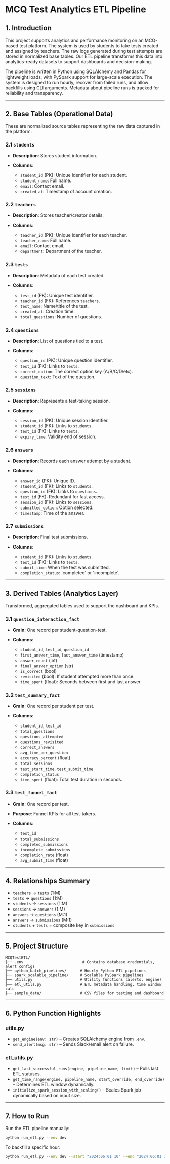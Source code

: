 # MCQ Test Analytics ETL Pipeline

## 1. Introduction

This project supports analytics and performance monitoring on an MCQ-based test platform. The system is used by students to take tests created and assigned by teachers. The raw logs generated during test attempts are stored in normalized base tables. Our ETL pipeline transforms this data into analytics-ready datasets to support dashboards and decision-making.

The pipeline is written in Python using SQLAlchemy and Pandas for lightweight loads, with PySpark support for large-scale execution. The system is designed to run hourly, recover from failed runs, and allow backfills using CLI arguments. Metadata about pipeline runs is tracked for reliability and transparency.

---

## 2. Base Tables (Operational Data)

These are normalized source tables representing the raw data captured in the platform.

### 2.1 `students`

* **Description**: Stores student information.
* **Columns**:

  * `student_id` (PK): Unique identifier for each student.
  * `student_name`: Full name.
  * `email`: Contact email.
  * `created_at`: Timestamp of account creation.

### 2.2 `teachers`

* **Description**: Stores teacher/creator details.
* **Columns**:

  * `teacher_id` (PK): Unique identifier for each teacher.
  * `teacher_name`: Full name.
  * `email`: Contact email.
  * `department`: Department of the teacher.

### 2.3 `tests`

* **Description**: Metadata of each test created.
* **Columns**:

  * `test_id` (PK): Unique test identifier.
  * `teacher_id` (FK): References `teachers`.
  * `test_name`: Name/title of the test.
  * `created_at`: Creation time.
  * `total_questions`: Number of questions.

### 2.4 `questions`

* **Description**: List of questions tied to a test.
* **Columns**:

  * `question_id` (PK): Unique question identifier.
  * `test_id` (FK): Links to `tests`.
  * `correct_option`: The correct option key (A/B/C/D/etc).
  * `question_text`: Text of the question.

### 2.5 `sessions`

* **Description**: Represents a test-taking session.
* **Columns**:

  * `session_id` (PK): Unique session identifier.
  * `student_id` (FK): Links to `students`.
  * `test_id` (FK): Links to `tests`.
  * `expiry_time`: Validity end of session.

### 2.6 `answers`

* **Description**: Records each answer attempt by a student.
* **Columns**:

  * `answer_id` (PK): Unique ID.
  * `student_id` (FK): Links to `students`.
  * `question_id` (FK): Links to `questions`.
  * `test_id` (FK): Redundant for fast access.
  * `session_id` (FK): Links to `sessions`.
  * `submitted_option`: Option selected.
  * `timestamp`: Time of the answer.

### 2.7 `submissions`

* **Description**: Final test submissions.
* **Columns**:

  * `student_id` (FK): Links to `students`.
  * `test_id` (FK): Links to `tests`.
  * `submit_time`: When the test was submitted.
  * `completion_status`: 'completed' or 'incomplete'.

---

## 3. Derived Tables (Analytics Layer)

Transformed, aggregated tables used to support the dashboard and KPIs.

### 3.1 `question_interaction_fact`

* **Grain**: One record per student-question-test.
* **Columns**:

  * `student_id`, `test_id`, `question_id`
  * `first_answer_time`, `last_answer_time` (timestamp)
  * `answer_count` (int)
  * `final_answer_option` (str)
  * `is_correct` (bool)
  * `revisited` (bool): If student attempted more than once.
  * `time_spent` (float): Seconds between first and last answer.

### 3.2 `test_summary_fact`

* **Grain**: One record per student per test.
* **Columns**:

  * `student_id`, `test_id`
  * `total_questions`
  * `questions_attempted`
  * `questions_revisited`
  * `correct_answers`
  * `avg_time_per_question`
  * `accuracy_percent` (float)
  * `total_sessions`
  * `test_start_time`, `test_submit_time`
  * `completion_status`
  * `time_spent` (float): Total test duration in seconds.

### 3.3 `test_funnel_fact`

* **Grain**: One record per test.
* **Purpose**: Funnel KPIs for all test-takers.
* **Columns**:

  * `test_id`
  * `total_submissions`
  * `completed_submissions`
  * `incomplete_submissions`
  * `completion_rate` (float)
  * `avg_submit_time` (float)

---

## 4. Relationships Summary

* `teachers` → `tests` (1\:M)
* `tests` → `questions` (1\:M)
* `students` → `sessions` (1\:M)
* `sessions` → `answers` (1\:M)
* `answers` → `questions` (M:1)
* `answers` → `submissions` (M:1)
* `students` + `tests` = composite key in `submissions`

---

## 5. Project Structure

```
MCQTestETL/
├── .env                          # Contains database credentials, alert configs
├── python_batch_pipelines/      # Hourly Python ETL pipelines
├── spark_scalable_pipeline/     # Scalable PySpark pipelines
├── utils.py                     # Utility functions (alerts, engine)
├── etl_utils.py                 # ETL metadata handling, time window calc
├── sample_data/                 # CSV files for testing and dashboard
```

---

## 6. Python Function Highlights

### utils.py

* `get_engine(env: str)` – Creates SQLAlchemy engine from `.env`.
* `send_alert(msg: str)` – Sends Slack/email alert on failure.

### etl\_utils.py

* `get_last_successful_runs(engine, pipeline_name, limit)` – Pulls last ETL statuses.
* `get_time_range(engine, pipeline_name, start_override, end_override)` – Determines ETL window dynamically.
* `initialize_spark_session_with_scaling()` – Scales Spark job dynamically based on input size.

---

## 7. How to Run

Run the ETL pipeline manually:

```bash
python run_etl.py --env dev
```

To backfill a specific hour:

```bash
python run_etl.py --env dev --start "2024:06:01 10" --end "2024:06:01 11"
```

```
